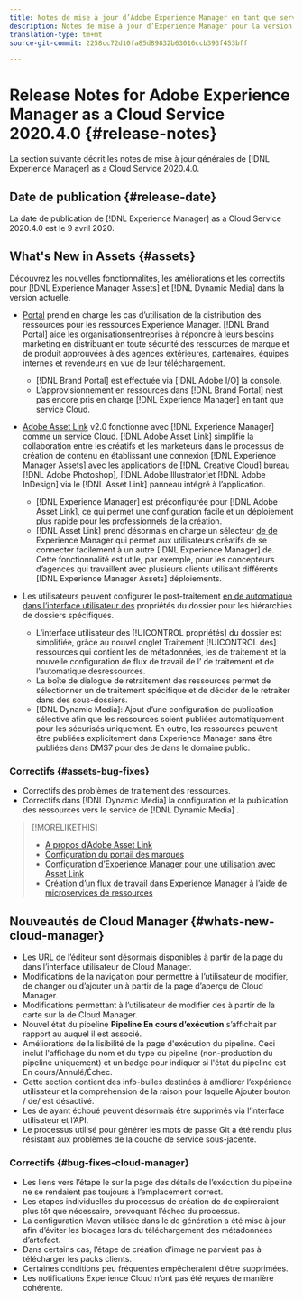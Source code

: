 ```yaml
---
title: Notes de mise à jour d’Adobe Experience Manager en tant que service Cloud pour la version 2020.4.0
description: Notes de mise à jour d’Experience Manager pour la version 2020.4.0
translation-type: tm+mt
source-git-commit: 2258cc72d10fa85d89832b63016ccb393f453bff

---
```



# Release Notes for Adobe Experience Manager as a Cloud Service 2020.4.0 {#release-notes}

La section suivante décrit les notes de mise à jour générales de [!DNL Experience Manager] as a Cloud Service 2020.4.0.

## Date de publication {#release-date}

La date de publication de [!DNL Experience Manager] as a Cloud Service 2020.4.0 est le 9 avril 2020.

## What&#39;s New in Assets {#assets}

Découvrez les nouvelles fonctionnalités, les améliorations et les correctifs pour [!DNL Experience Manager Assets] et [!DNL Dynamic Media] dans la version actuelle.

* [Portal](https://docs.adobe.com/content/help/en/experience-manager-brand-portal/using/home.html) prend en charge les cas d’utilisation de la distribution des ressources pour les ressources Experience Manager. [!DNL Brand Portal] aide les organisationsentreprises à répondre à leurs besoins marketing en distribuant en toute sécurité des ressources de marque et de produit approuvées à des agences extérieures, partenaires, équipes internes et revendeurs en vue de leur téléchargement.
   * [!DNL Brand Portal] est effectuée via [!DNL Adobe I/O] la console.
   * L’approvisionnement en ressources dans [!DNL Brand Portal] n’est pas encore pris en charge [!DNL Experience Manager] en tant que service Cloud.

* [Adobe Asset Link](https://helpx.adobe.com/fr/enterprise/using/adobe-asset-link.html) v2.0 fonctionne avec [!DNL Experience Manager] comme un service Cloud. [!DNL Adobe Asset Link] simplifie la collaboration entre les créatifs et les marketeurs dans le processus de création de contenu en établissant une connexion [!DNL Experience Manager Assets] avec les applications de [!DNL Creative Cloud] bureau [!DNL Adobe Photoshop], [!DNL Adobe Illustrator]et [!DNL Adobe InDesign] via le [!DNL Asset Link] panneau intégré à l’application.
   * [!DNL Experience Manager] est préconfigurée pour [!DNL Adobe Asset Link], ce qui permet une configuration [](https://helpx.adobe.com/enterprise/using/configure-aem-assets-for-asset-link.html) facile et un déploiement plus rapide pour les professionnels de la création.
   * [!DNL Asset Link] prend désormais en charge un sélecteur [de  de](https://helpx.adobe.com/fr/enterprise/using/manage-assets-using-adobe-asset-link.html#UseAdobeAssetLink) Experience Manager qui permet aux utilisateurs créatifs de se connecter facilement à un autre [!DNL Experience Manager] de. Cette fonctionnalité est utile, par exemple, pour les concepteurs d’agences qui travaillent avec plusieurs clients utilisant différents [!DNL Experience Manager Assets] déploiements.

* Les utilisateurs peuvent configurer le post-traitement [en  de automatique dans l’interface utilisateur des](/help/assets/asset-microservices-configure-and-use.md#post-processing-workflows) propriétés  du dossier pour les hiérarchies de dossiers spécifiques.
   * L’interface utilisateur des [!UICONTROL propriétés] du dossier est simplifiée, grâce au nouvel onglet Traitement [!UICONTROL des] ressources qui contient les  de métadonnées, les  de traitement et la nouvelle configuration de flux de travail de l’ de traitement et de l’automatique desressources.
   * La boîte de dialogue de retraitement des ressources permet de sélectionner un de traitement spécifique et de décider de le retraiter dans des sous-dossiers.
   * [!DNL Dynamic Media]: Ajout d’une configuration de publication sélective afin que les ressources soient publiées automatiquement pour les  sécurisés uniquement. En outre, les ressources peuvent être publiées explicitement dans Experience Manager sans être publiées dans DMS7 pour des  de dans le domaine public.

### Correctifs {#assets-bug-fixes}

* Correctifs des problèmes de traitement des ressources.
* Correctifs dans [!DNL Dynamic Media] la configuration et la publication des ressources vers le service de  [!DNL Dynamic Media] .

>[!MORELIKETHIS]
>
>* [A propos d’Adobe Asset Link](https://www.adobe.com/creativecloud/business/enterprise/adobe-asset-link.html)
>* [Configuration du portail des marques](https://docs.adobe.com/content/help/en/experience-manager-brand-portal/using/publish/configure-aem-assets-with-brand-portal.html)
>* [Configuration d’Experience Manager pour une utilisation avec Asset Link](https://helpx.adobe.com/enterprise/using/configure-aem-assets-for-asset-link.html)
>* [Création d’un flux de travail dans Experience Manager à l’aide de microservices de ressources](https://docs.adobe.com/content/help/en/experience-manager-cloud-service/assets/manage/asset-microservices-configure-and-use.html#post-processing-workflows)


## Nouveautés de Cloud Manager {#whats-new-cloud-manager}

* Les URL de l’éditeur sont désormais disponibles à partir de la page  du  dans l’interface utilisateur de Cloud Manager.
* Modifications de la navigation pour permettre à l’utilisateur de modifier, de changer ou d’ajouter un  à partir de la page d’aperçu de Cloud Manager.
* Modifications permettant à l’utilisateur de modifier des  à partir de la carte  sur la  de Cloud Manager.
* Nouvel état du pipeline **Pipeline En cours d’exécution** s’affichait par rapport au  auquel il est associé.
* Améliorations de la lisibilité de la page d&#39;exécution du pipeline. Ceci inclut l&#39;affichage du nom et du type du pipeline (non-production du pipeline uniquement) et un badge pour indiquer si l&#39;état du pipeline est En cours/Annulé/Échec.
* Cette section contient des info-bulles destinées à améliorer l’expérience utilisateur et la compréhension de la raison pour laquelle Ajouter bouton / de/ est désactivé.
* Les  de ayant échoué peuvent désormais être supprimés via l’interface utilisateur et l’API.
* Le processus utilisé pour générer les mots de passe Git a été rendu plus résistant aux problèmes de la couche de service sous-jacente.

### Correctifs {#bug-fixes-cloud-manager}

* Les liens vers l’étape  le  sur la page des détails de l’exécution du pipeline ne se rendaient pas toujours à l’emplacement correct.
* Les étapes individuelles du processus de création de  de  expireraient plus tôt que nécessaire, provoquant l’échec du processus.
* La configuration Maven utilisée dans le de génération a été mise à jour afin d’éviter les blocages lors du téléchargement des métadonnées d’artefact.
* Dans certains cas, l’étape de création d’image ne parvient pas à télécharger les packs clients.
* Certaines conditions peu fréquentes empêcheraient   d’être supprimées.
* Les notifications Experience Cloud n’ont pas été reçues de manière cohérente.
